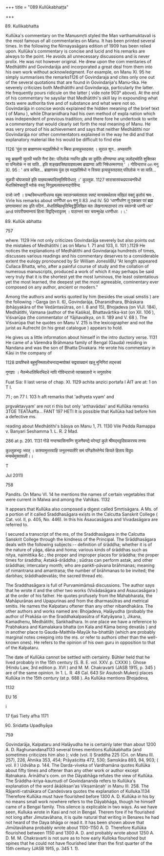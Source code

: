 +++
title = "089 Kullūkabhaṭṭa"

+++

89. Kullikabhatta 

Kullūka's commentary on the Manusmṛti styled the Man varthamuktavali is the most famous of all commentaries on Manu. It has been printed several times. In the following the Nirnayasāgara edition of 1909 has been relied upon. Kullūka's commentary is concise and lucid and his remarks are always to the point. He avoids all unnecessary discussions and is never prolix. He was not however original. He drew upon the com mentaries of Medhātithi and Govindarāja and incorporated a great deal from them into his own work without acknowledgment. For example, on Manu XI. 95 he simply summarises the remarks1126 of Govindaraja and cites only one out of the several quotations that are found in Govindarija's Manu-tika. He severely criticizes both Medhātithi and Govindaraja, particularly the latter. He frequently pours ridicule on the latter ( vide note 903° above). At the end of his commentary he saysilar that Medhātithi's skill lay in expounding what texts were authorita tive and of substance and what were not so. Govindarāja in concise words explained the hidden meaning of the brief text ( of Manu ), while Dharanidhara had his own method of expla nation which was independent of previous tradition; and there fore he undertook to write a commentary that would clearly set forth the real meaning of Manu. He was very proud of his achievement and says that neither Medhātithi nor Govindarāja nor other commentators explained in the way he did and that explanatory material like his would be difficult to find else 

1126 'पुंस एव ब्राह्मणस्य मद्यप्रतिषेधो न म्बिया इत्याहुस्तदसत् । सुराल शुन.. अभक्ष्याणि 

स्युः ब्राह्मणी सुरापी भवति नैनां देवा: पतिलोकं नयन्ति इहैव सा दुर्मतिः क्षीणपण्या अप्सु जलोद्भवेति शुक्तिका वा पनिलोकं न सा याति.. इति शङ्खवसिष्ठयाज्ञवल्क्य ब्राह्मण्या अपि निषेधस्मरणात् ' । गोविन्दराज on मनु XI. 95 : ' अत्र कचित... ब्राह्मणस्य पुंस एव मद्यप्रतिषेधो न स्त्रिया इत्याहुस्तदसत् पतिलोकं न सा याति... 

सूकरी चोपजायते इति याज्ञवल्क्यादिस्मृतिविरोधात् ।' कुल्लूक. 1127 सारासारवचःप्रपञ्चनविधों मेधातिथेश्चातुरी म्तोकं वस्तु निगूढमल्पवचनाद्गोविन्द 

राजो जगौ । ग्रन्थस्मिन्धरणीधरम्य वहुमः स्वातन्त्र्यमंतावता स्पष्टं मानवमर्थतत्त्व मखिलं वक्तुं कृतोयं श्रमः . Virle his remarks about धरणीधर on मनु II 83 .ind IV. 50 ‘धरणीधरेण तु एकाक्षर परं ब्रह्म प्राणायामपरं तपः इति पठिनं...मेधातिथिप्रभृतिभिवृद्धैलिखित यतः लेखनात्पाठान्तरं तत्र स्वतन्त्रो धरणी धरः' and परंपरीयमाम्नायं हित्वा विद्वद्भिरादृतम् । पाठान्तरं व्यर चयन्मुधेह धरणीधरः ।।.' 

89. Kullūk abhatta 

757 

where. 1129 He not only criticizes Govindarāja severely but also points out the mistakes of Medhātithi ( as on Manu 1. 71 and 103, II. 101 ).1129 He notices the explanations of Medhātithi and Govindaraja hundreds of times, discusses various readings and his commentary deserves to a considerable extent the eulogy pronounced by Sir William JonesliBU “At length appeared Cullaca Bhatta, who, after a painful course of study and the collation of numerous manuscripts, produced a work of which it may perhaps be said very truly that it is the shortest yet the most luminous, the least ostentatious yet the most learned, the deepest yet the most agreeable, cominentary ever composed on any author, ancient or modern." 

Among the authors and works quoted by him (besides the usual smstis ) are the following :-Garga (on II. 6), Govindarāja, Dharanidhara, Bhāskara (bhāșyakāra of the Vedāntasūtras, on I. 8 and 15), Bhojadeva (on VIJI. 184), Medhātithi, Vamana (author of the Kaśika), Bhattavārtika-kst (on XII. 106 ), Viśvarūpa (the commentator of Yājñavalkya, on II. 189 and V. 68 ). The Viśvarūpa that he quotes on Manu V. 215 is the lexicographer and not the jurist as Aufrecht (in his great catalogue ) appears to hold. 

He gives us a little information about himself in the intro ductory verse. 1131 He came of a Vārendra Brāhmaṇa family of Bengal (Gauda) residing in Nandana and was the son of Bhatta Divakara. He wrote his commentary in Kāsi in the company of 

1128 प्रायश्चित्ते बहुमुनिमतालोचनाद्यन्मयोक्तं सद्व्याख्यानं खलु मुनिगिरां तद्भजवं 

गुणज्ञाः । नैतन्मेधातिथिरभिदधे नापि गोविन्दराजो व्याख्यातारो न जगुरपरेप्य 

Fuat Sia: Il last verse of chap. XI. 1129 achita anzici portafa I ÀIT are at: 1 on T I. 

71 ; on 77 I. 103 h aft remarks that 'adhyeta vyam' and 

prgvaktavyam' are not ri this but only 'arthavādas' and Kullūka remarks 3TGE TEATÀaffa... FANT 197 HETI It is possible that Kullūka had before him a defective ms. 

reading about Medhātithi's bāsya on Manu 1, 71. 1130 Vile Pedda Ramappa v. Banyari Seshamma 1. L. R. 2 Mad. 

286 at p. 291. 1131 गोडे नन्दनवासिनाम्नि सुजनैवन्द्ये वरेन्द्यां कुले श्रीमद्भट्टदिवाकरस्य तनयः 

कुल्लूकभट्टः भवत् । काश्यामुत्तरवाहि जनुतनयातीरे समं पण्डितैस्तेनेयं कियते हिताय विदुपः मन्वर्थमुक्तावली।। 

T 

Jul 2011) 

758 



Pandits. On Manu VI. 14 he mentions the names of certain vegetables that were current in Malwa and among the Vahikas. 1132 

It appears that Kullūka also composed a digest called Smṛtisāgara. A Ms. of a portion of it called Sraddhasāgara exists in the Calcutta Sanskrit College ( Cat. vol. II, p. 405, No. 446). In this his Āsaucasāgara and Vivadasāgara are referred to. 

I secured a transcript of the ms, of the Sraddhasāgara in the Calcutta Sanskrit College through the kindness of the Principal. The Srāddhasāgara deals with the following subjects:-- definition of śrāddha; whether it is of the nature of yāga, dāna and homa; various kinds of śrāddhas such as nitya, naimittika &c.; the proper and improper places for śrāddha; the proper times for śraddha; Astakā-śrāddha ; sūdras can perform astak, and other śrāddhas; intercalary month; who are pankti-pāvana brāhmanas; meaning of nimantrana and amantraṇa; the number of brāhmanas to be invited; the darbhas; śrāddhadevatās; the sacred thread etc. 

The Sraddhasāgara is full of Purvamimāṁsā discussions. The author says that he wrote it and the other two works (Vivādasāgara and Asaucasāgara ) at the order of his father. He quotes profusely from the Mahabharata, the Mahāpurānas and Upapurinas and from the dharmasūtras and metrical smitis. He names the Kalpataru oftener than any other nibandhakāra. The other authors and works named are: Bhojadeva, Halāyudha (probably the author of Prakāśa on the Sraddhakalpasūtra of Katyāyana ), Jikana, Kamadhenu, Medhātithi, Saṅkhadhara. In one place we have a reference to Prabhakara and Kamalakara bhatta (on Kala and Kāma being devatās ) and in another place to Gauda-Maithila-Mayūk ha-bhattāḥ (which are probably marginal notes creeping into the ms. or refer to authors other than the well-known ones). He refers to the opinion of his own guru in opposition to that of the Kalpataru. 

The date of Kullūka cannot be settled with certainty. Bühler held that he lived probably in the 15th century (S. B. E. vol. XXV. p. CXXXI ). Ghose (Hindu Law, 3rd edition p. XVI ) and M. M. Chakravarti (JASB 1915, p. 345 ) are of the same opinion. In 1. L. R. 48 Cal. 643 Sir Asutosh Mukerji places Kullūka in the 15th century (at p. 688 ). As Kullūka mentions Bhojadeva, 

1132 

EU 16 

i 

17 fjaś Tiety afha 1171 

90. Sridatta Upadhyāya 

759 

Govindarāja, Kalpataru and Halāyudha he is certainly later than about 1200 A. D. Raghunandana1133 several times mentions Kullūkabhatta (and sometimes criticizes him also ); vide (vol. I) Sraddha 225 (Cri. on Manu III. 257), 226, Āhnika 353, 454; Prāyaścitta 472, 530; Samskāra 893, 94, 903; ( vol. II ) Udvāha p. 144. The Darda-viveka of Vardhamāna quotes Kullūka about fifty times and oftener than any other work or author except Ratnakara. Árinātha's com. on the Dāyabhāga refutes the view of Kullūka. The Śrāddha-kriya-kaumudi of Govindananda refers to Kullūka's explanation of the word ākāöksan'as Vikṣamāṇaḥ' in Manu III. 258. The Rājaniti-ratnākara of Candeśvara quotes the explanation of Kulluka.1134 Therefore Kullūka must have flourished before 1300 A. D. Kullūka in his by no means small work nowhere refers to the Dāyabhāga, though he himself came of a Bengal family. This silence is explicable in two ways. As we have seen, Kulluka wrote in Kasi and not in Bengal. Therem fore if he flourished not long after Jimutavāhana, it is quite natural that writing in Benares he had not heard of the Daya bhāga or read it. It has been shown above that Jimūtavāhana probably wrote about 1100-1150 A. D. Therefore Kullūka flourished between 1150 and 1300 A. D. and probably wrote about 1250 A. D. M. M. Chakravarti is not sure as to how early Kulloka flourished but opines that he could not have flourished later than the first quarter of the 15th century (JASB 1915, p. 345 1. 1). 
